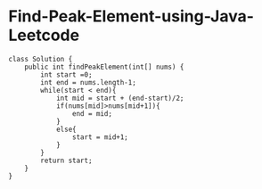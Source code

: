 # Find-Peak-Element-using-Java-Leetcode

    class Solution {
        public int findPeakElement(int[] nums) {
            int start =0;
            int end = nums.length-1;
            while(start < end){
                int mid = start + (end-start)/2;
                if(nums[mid]>nums[mid+1]){
                    end = mid;
                }
                else{
                    start = mid+1;
                }
            }
            return start;
        }
    }

